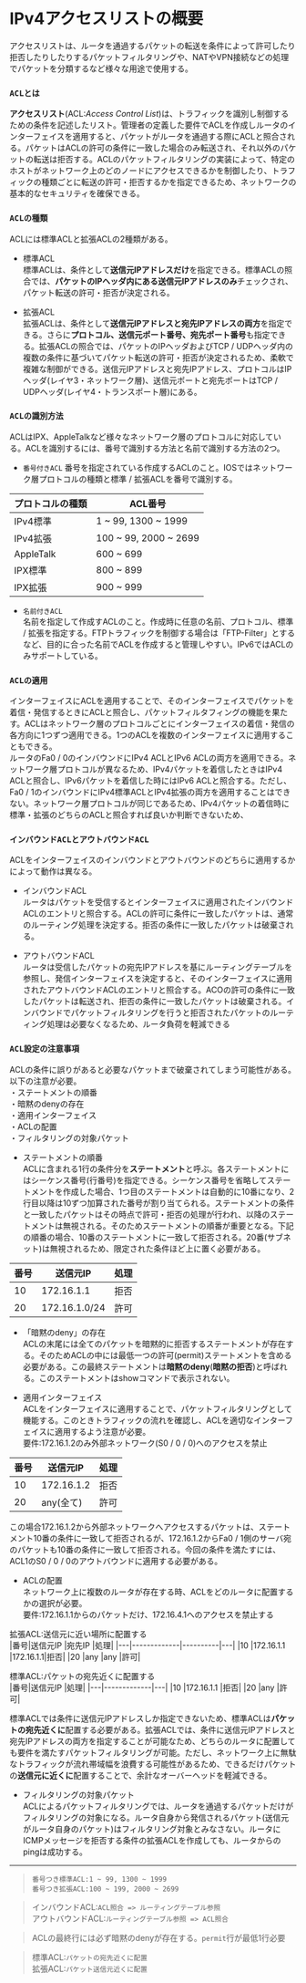 # IPv4アクセスリストの概要
アクセスリストは、ルータを通過するパケットの転送を条件によって許可したり拒否したりしたりするパケットフィルタリングや、NATやVPN接続などの処理でパケットを分類するなど様々な用途で使用する。

### `ACLとは`
**アクセスリスト**(ACL:*Access Control List*)は、トラフィックを識別し制御するための条件を記述したリスト。管理者の定義した要件でACLを作成しルータのインターフェイスを適用すると、パケットがルータを通過する際にACLと照合される。パケットはACLの許可の条件に一致した場合のみ転送され、それ以外のパケットの転送は拒否する。ACLのパケットフィルタリングの実装によって、特定のホストがネットワーク上のどのノードにアクセスできるかを制御したり、トラフィックの種類ごとに転送の許可・拒否するかを指定できるため、ネットワークの基本的なセキュリティを確保できる。

### `ACLの種類`
ACLには標準ACLと拡張ACLの2種類がある。

- 標準ACL  
標準ACLは、条件として**送信元IPアドレスだけ**を指定できる。標準ACLの照合では、**パケットのIPヘッダ内にある送信元IPアドレスのみ**チェックされ、パケット転送の許可・拒否が決定される。

- 拡張ACL  
拡張ACLは、条件として**送信元IPアドレスと宛先IPアドレスの両方**を指定できる。さらに**プロトコル、送信元ポート番号、宛先ポート番号**も指定できる。拡張ACLの照合では、パケットのIPヘッダおよびTCP / UDPヘッダ内の複数の条件に基づいてパケット転送の許可・拒否が決定されるため、柔軟で複雑な制御ができる。送信元IPアドレスと宛先IPアドレス、プロトコルはIPヘッダ(レイヤ3・ネットワーク層)、送信元ポートと宛先ポートはTCP / UDPヘッダ(レイヤ4・トランスポート層)にある。

### `ACLの識別方法`
ACLはIPX、AppleTalkなど様々なネットワーク層のプロトコルに対応している。ACLを識別するには、番号で識別する方法と名前で識別する方法の2つ。

- `番号付きACL`
番号を指定されている作成するACLのこと。IOSではネットワーク層プロトコルの種類と標準 / 拡張ACLを番号で識別する。

|プロトコルの種類|ACL番号               |
|--------------|---------------------|
|IPv4標準       |1 ~ 99, 1300 ~ 1999  |
|IPv4拡張       |100 ~ 99, 2000 ~ 2699|
|AppleTalk     |600 ~ 699            |
|IPX標準        |800 ~ 899            |
|IPX拡張        |900 ~ 999            |

- `名前付きACL`  
名前を指定して作成すACLのこと。作成時に任意の名前、プロトコル、標準 / 拡張を指定する。FTPトラフィックを制御する場合は「FTP-Filter」とするなど、目的に合った名前でACLを作成すると管理しやすい。IPv6ではACLのみサポートしている。

### `ACLの適用`
インターフェイスにACLを適用することで、そのインターフェイスでパケットを着信・発信するときにACLと照合し、パケットフィルタフィングの機能を果たす。ACLはネットワーク層のプロトコルごとにインターフェイスの着信・発信の各方向に1つずつ適用できる。1つのACLを複数のインターフェイスに適用することもできる。  
ルータのFa0 / 0のインバウンドにIPv4 ACLとIPv6 ACLの両方を適用できる。ネットワーク層プロトコルが異なるため、IPv4パケットを着信したときはIPv4 ACLと照合し、IPv6パケットを着信した時にはIPv6 ACLと照合する。ただし、Fa0 / 1のインバウンドにIPv4標準ACLとIPv4拡張の両方を適用することはできない。ネットワーク層プロトコルが同じであるため、IPv4パケットの着信時に標準・拡張のどちらのACLと照合すれば良いか判断できないため、

### `インバウンドACLとアウトバウンドACL`
ACLをインターフェイスのインバウンドとアウトバウンドのどちらに適用するかによって動作は異なる。

- インバウンドACL  
ルータはパケットを受信するとインターフェイスに適用されたインバウンドACLのエントリと照合する。ACLの許可に条件に一致したパケットは、通常のルーティング処理を決定する。拒否の条件に一致したパケットは破棄される。

- アウトバウンドACL  
ルータは受信したパケットの宛先IPアドレスを基にルーティングテーブルを参照し、発信インターフェイスを決定すると、そのインターフェイスに適用されたアウトバウンドACLのエントリと照合する。ACOの許可の条件に一致したパケットは転送され、拒否の条件に一致したパケットは破棄される。インバウンドでパケットフィルタリングを行うと拒否されたパケットのルーティング処理は必要なくなるため、ルータ負荷を軽減できる

### `ACL設定の注意事項`
ACLの条件に誤りがあると必要なパケットまで破棄されてしまう可能性がある。以下の注意が必要。  
・ステートメントの順番  
・暗黙のdenyの存在  
・適用インターフェイス  
・ACLの配置  
・フィルタリングの対象パケット

- ステートメントの順番  
ACLに含まれる1行の条件分を**ステートメント**と呼ぶ。各ステートメントにはシーケンス番号(行番号)を指定できる。シーケンス番号を省略してステートメントを作成した場合、1つ目のステートメントは自動的に10番になり、2行目以降は10ずつ加算された番号が割り当てられる。ステートメントの条件と一致したパケットはその時点で許可・拒否の処理が行われ、以降のステートメントは無視される。そのためステートメントの順番が重要となる。下記の順番の場合、10番のステートメントに一致して拒否される。20番(サブネット)は無視されるため、限定された条件ほど上に置く必要がある。

|番号|送信元IP      |処理|
|---|-------------|---|
|10 |172.16.1.1   |拒否|
|20 |172.16.1.0/24|許可|

- 「暗黙のdeny」の存在  
ACLの末尾には全てのパケットを暗黙的に拒否するステートメントが存在する。そのためACLの中には最低一つの許可(permit)ステートメントを含める必要がある。この最終ステートメントは**暗黙のdeny**(**暗黙の拒否**)と呼ばれる。このステートメントはshowコマンドで表示されない。

- 適用インターフェイス  
ACLをインターフェイスに適用することで、パケットフィルタリングとして機能する。このときトラフィックの流れを確認し、ACLを適切なインターフェイスに適用するよう注意が必要。  
要件:172.16.1.2のみ外部ネットワーク(S0 / 0 / 0)へのアクセスを禁止

|番号|送信元IP      |処理|
|---|-------------|---|
|10 |172.16.1.2   |拒否|
|20 |any(全て)     |許可|

この場合172.16.1.2から外部ネットワークへアクセスするパケットは、ステートメント10番の条件に一致して拒否されるが、172.16.1.2からFa0 / 1側のサーバ宛のパケットも10番の条件に一致して拒否される。今回の条件を満たすには、ACL1のS0 / 0 / 0のアウトバウンドに適用する必要がある。

- ACLの配置  
ネットワーク上に複数のルータが存在する時、ACLをどのルータに配置するかの選択が必要。  
要件:172.16.1.1からのパケットだけ、172.16.4.1へのアクセスを禁止する  

拡張ACL:送信元に近い場所に配置する  
|番号|送信元IP      |宛先IP    |処理|
|---|-------------|----------|---|
|10 |172.16.1.1   |172.16.1.1|拒否|
|20 |any          |any       |許可|

標準ACL:パケットの宛先近くに配置する  
|番号|送信元IP      |処理|
|---|-------------|---|
|10 |172.16.1.1   |拒否|
|20 |any          |許可|

標準ACLでは条件に送信元IPアドレスしか指定できないため、標準ACLは**パケットの宛先近くに**配置する必要がある。拡張ACLでは、条件に送信元IPアドレスと宛先IPアドレスの両方を指定することが可能なため、どちらのルータに配置しても要件を満たすパケットフィルタリングが可能。ただし、ネットワーク上に無駄なトラフィックが流れ帯域幅を浪費する可能性があるため、できるだけパケットの**送信元に近くに**配置することで、余計なオーバーヘッドを軽減できる。

- フィルタリングの対象パケット  
ACLによるパケットフィルタリングでは、ルータを通過するパケットだけがフィルタリングの対象になる。ルータ自身から発信されるパケット(送信元がルータ自身のパケット)はフィルタリング対象とみなさない。ルータにICMPメッセージを拒否する条件の拡張ACLを作成しても、ルータからのpingは成功する。

---
> `番号つき標準ACL:1 ~ 99, 1300 ~ 1999`  
> `番号つき拡張ACL:100 ~ 199, 2000 ~ 2699`

> インバウンドACL:`ACL照合 => ルーティングテーブル参照`  
> アウトバウンドACL:`ルーティングテーブル参照 => ACL照合`

> ACLの最終行には必ず暗黙のdenyが存在する。`permit`行が最低1行必要

> 標準ACL:`パケットの宛先近くに配置`  
> 拡張ACL:`パケット送信元近くに配置`
